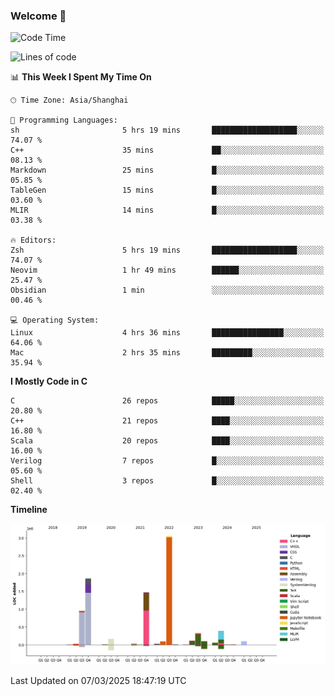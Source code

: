 ### Welcome 👋

<!--START_SECTION:waka-->
![Code Time](http://img.shields.io/badge/Code%20Time-1%2C841%20hrs%2038%20mins-blue)

![Lines of code](https://img.shields.io/badge/From%20Hello%20World%20I%27ve%20Written-8.8%20million%20lines%20of%20code-blue)

📊 **This Week I Spent My Time On** 

```text
🕑︎ Time Zone: Asia/Shanghai

💬 Programming Languages: 
sh                       5 hrs 19 mins       ███████████████████░░░░░░   74.07 % 
C++                      35 mins             ██░░░░░░░░░░░░░░░░░░░░░░░   08.13 % 
Markdown                 25 mins             █░░░░░░░░░░░░░░░░░░░░░░░░   05.85 % 
TableGen                 15 mins             █░░░░░░░░░░░░░░░░░░░░░░░░   03.60 % 
MLIR                     14 mins             █░░░░░░░░░░░░░░░░░░░░░░░░   03.38 % 

🔥 Editors: 
Zsh                      5 hrs 19 mins       ███████████████████░░░░░░   74.07 % 
Neovim                   1 hr 49 mins        ██████░░░░░░░░░░░░░░░░░░░   25.47 % 
Obsidian                 1 min               ░░░░░░░░░░░░░░░░░░░░░░░░░   00.46 % 

💻 Operating System: 
Linux                    4 hrs 36 mins       ████████████████░░░░░░░░░   64.06 % 
Mac                      2 hrs 35 mins       █████████░░░░░░░░░░░░░░░░   35.94 % 
```

**I Mostly Code in C** 

```text
C                        26 repos            █████░░░░░░░░░░░░░░░░░░░░   20.80 % 
C++                      21 repos            ████░░░░░░░░░░░░░░░░░░░░░   16.80 % 
Scala                    20 repos            ████░░░░░░░░░░░░░░░░░░░░░   16.00 % 
Verilog                  7 repos             █░░░░░░░░░░░░░░░░░░░░░░░░   05.60 % 
Shell                    3 repos             █░░░░░░░░░░░░░░░░░░░░░░░░   02.40 % 
```



**Timeline**

![Lines of Code chart](https://raw.githubusercontent.com/Bohan-hu/Bohan-hu/master/assets/bar_graph.png)


 Last Updated on 07/03/2025 18:47:19 UTC
<!--END_SECTION:waka-->



